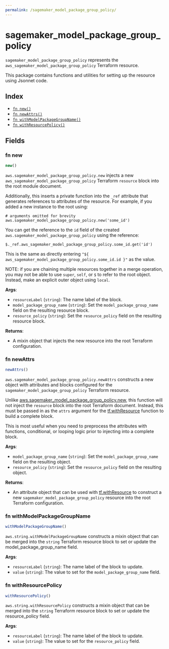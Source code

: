 ```yaml
---
permalink: /sagemaker_model_package_group_policy/
---
```


# sagemaker_model_package_group_policy

`sagemaker_model_package_group_policy` represents the `aws_sagemaker_model_package_group_policy` Terraform resource.



This package contains functions and utilities for setting up the resource using Jsonnet code.


## Index

* [`fn new()`](#fn-new)
* [`fn newAttrs()`](#fn-newattrs)
* [`fn withModelPackageGroupName()`](#fn-withmodelpackagegroupname)
* [`fn withResourcePolicy()`](#fn-withresourcepolicy)

## Fields

### fn new

```ts
new()
```


`aws.sagemaker_model_package_group_policy.new` injects a new `aws_sagemaker_model_package_group_policy` Terraform `resource`
block into the root module document.

Additionally, this inserts a private function into the `_ref` attribute that generates references to attributes of the
resource. For example, if you added a new instance to the root using:

    # arguments omitted for brevity
    aws.sagemaker_model_package_group_policy.new('some_id')

You can get the reference to the `id` field of the created `aws.sagemaker_model_package_group_policy` using the reference:

    $._ref.aws_sagemaker_model_package_group_policy.some_id.get('id')

This is the same as directly entering `"${ aws_sagemaker_model_package_group_policy.some_id.id }"` as the value.

NOTE: if you are chaining multiple resources together in a merge operation, you may not be able to use `super`, `self`,
or `$` to refer to the root object. Instead, make an explicit outer object using `local`.

**Args**:
  - `resourceLabel` (`string`): The name label of the block.
  - `model_package_group_name` (`string`): Set the `model_package_group_name` field on the resulting resource block.
  - `resource_policy` (`string`): Set the `resource_policy` field on the resulting resource block.

**Returns**:
- A mixin object that injects the new resource into the root Terraform configuration.


### fn newAttrs

```ts
newAttrs()
```


`aws.sagemaker_model_package_group_policy.newAttrs` constructs a new object with attributes and blocks configured for the `sagemaker_model_package_group_policy`
Terraform resource.

Unlike [aws.sagemaker_model_package_group_policy.new](#fn-new), this function will not inject the `resource`
block into the root Terraform document. Instead, this must be passed in as the `attrs` argument for the
[tf.withResource](https://github.com/tf-libsonnet/core/tree/main/docs#fn-withresource) function to build a complete block.

This is most useful when you need to preprocess the attributes with functions, conditional, or looping logic prior to
injecting into a complete block.

**Args**:
  - `model_package_group_name` (`string`): Set the `model_package_group_name` field on the resulting object.
  - `resource_policy` (`string`): Set the `resource_policy` field on the resulting object.

**Returns**:
  - An attribute object that can be used with [tf.withResource](https://github.com/tf-libsonnet/core/tree/main/docs#fn-withresource) to construct a new `sagemaker_model_package_group_policy` resource into the root Terraform configuration.


### fn withModelPackageGroupName

```ts
withModelPackageGroupName()
```

`aws.string.withModelPackageGroupName` constructs a mixin object that can be merged into the `string`
Terraform resource block to set or update the model_package_group_name field.



**Args**:
  - `resourceLabel` (`string`): The name label of the block to update.
  - `value` (`string`): The value to set for the `model_package_group_name` field.


### fn withResourcePolicy

```ts
withResourcePolicy()
```

`aws.string.withResourcePolicy` constructs a mixin object that can be merged into the `string`
Terraform resource block to set or update the resource_policy field.



**Args**:
  - `resourceLabel` (`string`): The name label of the block to update.
  - `value` (`string`): The value to set for the `resource_policy` field.
